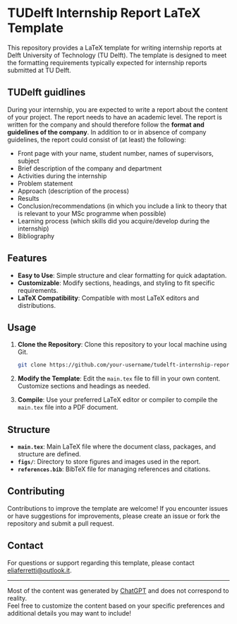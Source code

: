 # TUDelft Internship Report LaTeX Template

This repository provides a LaTeX template for writing internship reports at Delft University of Technology (TU Delft). The template is designed to meet the formatting requirements typically expected for internship reports submitted at TU Delft.

## TUDelft guidlines

During your internship, you are expected to write a report about the content of your project. The report needs to have an academic level. The report is written for the company and should therefore follow the **format and guidelines of the company**.
In addition to or in absence of company guidelines, the report could consist of (at least) the following:
- Front page with your name, student number, names of supervisors, subject
- Brief description of the company and department
- Activities during the internship
- Problem statement
- Approach (description of the process)
- Results
- Conclusion/recommendations (in which you include a link to theory that is relevant to your MSc programme when possible)
- Learning process (which skills did you acquire/develop during the internship)
- Bibliography

## Features

- **Easy to Use**: Simple structure and clear formatting for quick adaptation.
- **Customizable**: Modify sections, headings, and styling to fit specific requirements.
- **LaTeX Compatibility**: Compatible with most LaTeX editors and distributions.

## Usage

1. **Clone the Repository**: Clone this repository to your local machine using Git.

   ```bash
   git clone https://github.com/your-username/tudelft-internship-report-template.git
   ```

2. **Modify the Template**: Edit the `main.tex` file to fill in your own content. Customize sections and headings as needed.

3. **Compile**: Use your preferred LaTeX editor or compiler to compile the `main.tex` file into a PDF document.

## Structure

- **`main.tex`**: Main LaTeX file where the document class, packages, and structure are defined.
- **`figs/`**: Directory to store figures and images used in the report.
- **`references.bib`**: BibTeX file for managing references and citations.

## Contributing

Contributions to improve the template are welcome! If you encounter issues or have suggestions for improvements, please create an issue or fork the repository and submit a pull request.

## Contact

For questions or support regarding this template, please contact [eliaferretti@outlook.it](mailto:eliaferretti@outlook.it).

---
Most of the content was generated by [ChatGPT](https://chatgpt.com/) and does not correspond to reality. \
Feel free to customize the content based on your specific preferences and additional details you may want to include!